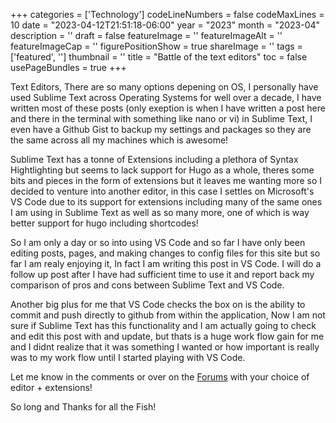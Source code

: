 ﻿+++
categories = ['Technology']
codeLineNumbers = false
codeMaxLines = 10
date = "2023-04-12T21:51:18-06:00"
year = "2023"
month = "2023-04"
description = ''
draft = false
featureImage = ''
featureImageAlt = ''
featureImageCap = ''
figurePositionShow = true
shareImage = ''
tags = ['featured', '']
thumbnail = ''
title = "Battle of the text editors"
toc = false
usePageBundles = true
+++

Text Editors, There are so many options depening on OS, I personally have used Sublime Text across Operating Systems for well over a decade, I have written most of these posts (only exeption is when I have written a post here and there in the terminal with something like nano or vi) in Sublime Text, I even have a Github Gist to backup my settings and packages so they are the same across all my machines which is awesome! 

Sublime Text has a tonne of Extensions including a plethora of Syntax Hightlighting but seems to lack support for Hugo as a whole, theres some bits and pieces in the form of extensions but it leaves me wanting more so I decided to venture into another editor, in this case I settles on Microsoft's VS Code due to its support for extensions including many of the same ones I am using in Sublime Text as well as so many more, one of which is way better support for hugo including shortcodes!

So I am only a day or so into using VS Code and so far I have only been editing posts, pages, and making changes to config files for this site but so far I am realy enjoying it, In fact I am writing this post in VS Code. I will do a follow up post after I have had sufficient time to use it and report back my comparison of pros and cons between Sublime Text and VS Code. 

Another big plus for me that VS Code checks the box on is the ability to commit and push directly to github from within the application, Now I am not sure if Sublime Text has this functionality and I am actually going to check and edit this post with and update, but thats is a huge work flow gain for me and I didnt realize that it was something I wanted or how important is really was to my work flow until I started playing with VS Code. 

Let me know in the comments or over on the [Forums](https://forum.techrelay.xyz/) with your choice of editor + extensions!

So long and Thanks for all the Fish!